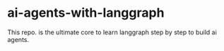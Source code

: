 # ai-agents-with-langgraph
This repo. is the ultimate core to learn langgraph step by step to build ai agents.
